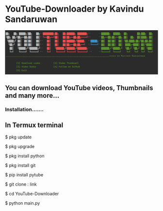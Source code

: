 # YouTube-Downloader by Kavindu Sandaruwan
<img src="Screenshot (212).png">
<h2>You can download YouTube videos, Thumbnails and many more...</h2>
<h3>Installation.......</h3>
<h2>In Termux terminal</h2>
<p>$ pkg update</p>
<p>$ pkg upgrade</p>
<p>$ pkg install python</p>
<p>$ pkg install git</p>
<p>$ pip install pytube</p>
<p>$ git clone : link</p>
<p>$ cd YouTube-Downloader</p>
<p>$ python main.py</p>
